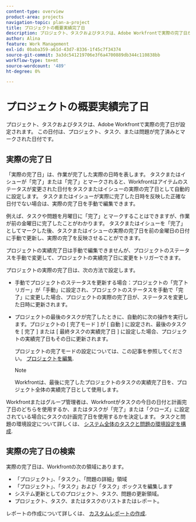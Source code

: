 ```yaml
---
content-type: overview
product-area: projects
navigation-topic: plan-a-project
title: プロジェクトの概要実績完了日
description: プロジェクト、タスクおよびタスクは、Adobe Workfrontで実際の完了日が設定されます。 この日付は、プロジェクト、タスク、または問題が完了済みとマークされた日付です。
author: Alina
feature: Work Management
exl-id: 0baba359-a61d-43d7-8336-1f45c7f34374
source-git-commit: 3a3dc541219706e3f6a4700889db344c110838bb
workflow-type: tm+mt
source-wordcount: '489'
ht-degree: 0%

---
```


# プロジェクトの概要実績完了日

プロジェクト、タスクおよびタスクは、Adobe Workfrontで実際の完了日が設定されます。 この日付は、プロジェクト、タスク、または問題が完了済みとマークされた日付です。

## 実際の完了日

「実際の完了日」は、作業が完了した実際の日時を表します。 タスクまたはイシューが「完了」または「完了」とマークされると、Workfrontはアイテムのステータスが変更された日付をタスクまたはイシューの実際の完了日として自動的に設定します。 タスクまたはイシューが実際に完了した日時を反映した正確な日付でない場合は、実際の完了日を手動で編集できます。

例えば、タスクや問題を月曜日に「完了」とマークすることはできますが、作業が前の金曜日に完了したことがわかります。 タスクまたはイシューを「完了」としてマークした後、タスクまたはイシューの実際の完了日を前の金曜日の日付に手動で更新し、実際の完了を反映させることができます。

プロジェクトの実績完了日は手動で編集できませんが、プロジェクトのステータスを手動で変更して、プロジェクトの実績完了日に変更をトリガーできます。

プロジェクトの実際の完了日は、次の方法で設定します。

* 手動でプロジェクトのステータスを更新する場合：プロジェクトの「完了トリガー」が「手動」に設定され、プロジェクトのステータスを手動で「完了」に変更した場合、プロジェクトの実際の完了日が、ステータスを変更した日時に更新されます。
* プロジェクトの最後のタスクが完了したときに、自動的に次の操作を実行します。プロジェクトの [ 完了モード ] が [ 自動 ] に設定され、最後のタスクを [ 完了 ] または [ 最終タスクの実績完了日 ] に設定した場合、プロジェクトの実績完了日もその日に更新されます。

   プロジェクトの完了モードの設定については、この記事を参照してください。 [プロジェクトを編集](../../../manage-work/projects/manage-projects/edit-projects.md).

   >[!NOTE]
   >
   >Workfrontは、最後に完了したプロジェクトのタスクの実績完了日を、プロジェクト全体の実績完了日として使用します。

Workfrontまたはグループ管理者は、Workfrontがタスクの今日の日付と計画完了日のどちらを使用するか、またはタスクが「完了」または「クローズ」に設定されている場合にタスクの計画完了日を使用するかを決定します。 タスクと問題の環境設定について詳しくは、 [システム全体のタスクと問題の環境設定を構成](../../../administration-and-setup/set-up-workfront/configure-system-defaults/set-task-issue-preferences.md).

<!--this statement is confusing, not sure what it is referring to, so I am drafting this for now: The value for the Actual Completion Date is always what is considered the current date and time.-->



## 実際の完了日の検索

実際の完了日は、Workfrontの次の領域にあります。

* 「プロジェクト」、「タスク」、「問題の詳細」領域
* 「プロジェクト」、「タスク」および「タスク」ボックスを編集します
* システム更新としてのプロジェクト、タスク、問題の更新領域。
* プロジェクト、タスク、またはタスクのリストまたはレポート。

レポートの作成について詳しくは、 [カスタムレポートの作成](../../../reports-and-dashboards/reports/creating-and-managing-reports/create-custom-report.md).
